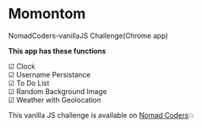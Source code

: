 # Momontom
NomadCoders-vanillaJS Challenge(Chrome app)    

**This app has these functions**  

☑ Clock  
☑ Username Persistance  
☑ To Do List  
☑ Random Background Image  
☑ Weather with Geolocation  

This vanilla JS challenge is available on [Nomad Coders](https://nomadcoders.co/challenges):boom:
